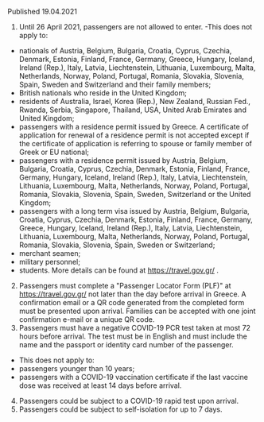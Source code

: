Published 19.04.2021
1. Until 26 April 2021, passengers are not allowed to enter.
-This does not apply to:
- nationals of Austria, Belgium, Bulgaria, Croatia, Cyprus, Czechia, Denmark, Estonia, Finland, France, Germany, Greece, Hungary, Iceland, Ireland (Rep.), Italy, Latvia, Liechtenstein, Lithuania, Luxembourg, Malta, Netherlands, Norway, Poland, Portugal, Romania, Slovakia, Slovenia, Spain, Sweden and Switzerland and their family members;
- British nationals who reside in the United Kingdom;
- residents of Australia, Israel, Korea (Rep.), New Zealand, Russian Fed., Rwanda, Serbia, Singapore, Thailand, USA, United Arab Emirates and United Kingdom;
- passengers with a residence permit issued by Greece. A certificate of application for renewal of a residence permit is not accepted except if the certificate of application is referring to spouse or family member of Greek or EU national;
- passengers with a residence permit issued by Austria, Belgium, Bulgaria, Croatia, Cyprus, Czechia, Denmark, Estonia, Finland, France, Germany, Hungary, Iceland, Ireland (Rep.), Italy, Latvia, Liechtenstein, Lithuania, Luxembourg, Malta, Netherlands, Norway, Poland, Portugal, Romania, Slovakia, Slovenia, Spain, Sweden, Switzerland or the United Kingdom;
- passengers with a long term visa issued by Austria, Belgium, Bulgaria, Croatia, Cyprus, Czechia, Denmark, Estonia, Finland, France, Germany, Greece, Hungary, Iceland, Ireland (Rep.), Italy, Latvia, Liechtenstein, Lithuania, Luxembourg, Malta, Netherlands, Norway, Poland, Portugal, Romania, Slovakia, Slovenia, Spain, Sweden or Switzerland;
- merchant seamen;
- military personnel;
- students.
More details can be found at <a href="https://travel.gov.gr/">https://travel.gov.gr/</a> .
2. Passengers must complete a "Passenger Locator Form (PLF)" at <a href="https://travel.gov.gr/">https://travel.gov.gr/</a> not later than the day before arrival in Greece. A confirmation email or a QR code generated from the completed form must be presented upon arrival. Families can be accepted with one joint confirmation e-mail or a unique QR code.
3. Passengers must have a negative COVID-19 PCR test taken at most 72 hours before arrival. The test must be in English and must include the name and the passport or identity card number of the passenger.
- This does not apply to:
- passengers younger than 10 years;
- passengers with a COVID-19 vaccination certificate if the last vaccine dose was received at least 14 days before arrival.
4. Passengers could be subject to a COVID-19 rapid test upon arrival.
5. Passengers could be subject to self-isolation for up to 7 days.

